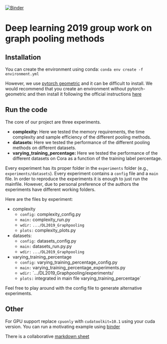[![Binder](https://mybinder.org/badge_logo.svg)](https://mybinder.org/v2/gh/henrymartin1/DL2019_Graphpooling/master)

# Deep learning 2019 group work on graph pooling methods

## Installation
You can create the environment using conda: `conda env create -f environment.yml`

However, we use [pytorch geometric](https://pytorch-geometric.readthedocs.io/en/latest/) and it can be difficult to install. We would recommend that you create an environment without pytorch-geometric and then install it following the official instructions [here](https://pytorch-geometric.readthedocs.io/en/latest/notes/installation.html)

## Run the code
The core of our project are three experiments.
- __complexity:__ Here we tested the memory requirements, the time complexity and sample efficiency of the different pooling methods.
- __datasets:__ Here we tested the performance of the different pooling methods on different datasets.
- __varying_training_percentage:__ Here we tested the performance of the different datasets on Cora as a function of the training label percentage.

Every experiment has its proper folder in the `experiments` folder (e.g., `experiments/datasets`). Every experiment contains a `config` file and a `main` file. In order to reproduce the experiments it is enough to just run the mainfile. However, due to personal preference of the authors the experiments have different working folders.

Here are the files by experiment:
- complexity
	- `config:` complexity_config.py
	- `main:` complexity_run.py
	- `wdir:` `.../DL2019_Graphpooling`
	- `plots:` complexity_plots.py 
- datasets:
	- `config:` datasets_config.py
	- `main:` datasets_run.py.py
	- `wdir:` `.../DL2019_Graphpooling`
- varying_training_percentage
	- `config:` varying_training_percentage_config.py
	- `main:` varying_training_percentage_experiments.py
	- `wdir:` `.../DL2019_Graphpooling/experiments/
	- `plots:` integrated in main file
	varying_training_percentage`

Feel free to play around with the config file to generate alternative experiments. 

## Other

For GPU support replace `cpuonly` with `cudatoolkit=10.1` using your cuda version. You can run a motivating example using [binder](https://mybinder.org/v2/gh/henrymartin1/DL2019_Graphpooling/master)


There is a collaborative [markdown sheet](https://hackmd.io/HmSkOdIBTqmf7_wmManjVQ)




